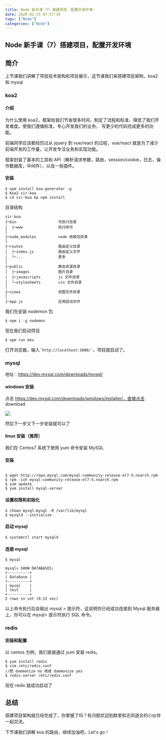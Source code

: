 ```yaml
---
title: Node 新手课（7）搭建项目，配置开发环境
date: 2020-02-25 07:57:34
tags: ["Node"]
categories: ["Node"]
---
```


## Node 新手课（7）搭建项目，配置开发环境

## 简介

上节课我们讲解了项目技术架构和项目展示，这节课我们来搭建项目架构，koa2 和 mysql

### koa2

#### 介绍

为什么使用 koa2，框架给我们节省很多时间，制定了流程和标准，降低了我们开发难度。使我们遵循标准，专心开发我们的业务，
写更少的代码完成更多的功能。

前端同学应该都经历过从 jquery 到 vue/react 的过程，vue/react 就是为了减少前端开发的工作量，让开发专注业务和实现功能。

框架封装了基本的工具和 API（解析请求参数，路由，session/cookie，日志，操作数据库，中间件），以及一些插件。

#### 安装

```
$ npm install koa-generator -g
$ Koa2 sir-koa
$ cd sir-koa && npm install

```

目录结构
~~~
sir-koa
├─bin                   可执行目录
│  ├─www                执行命令
│
├─node_modules          node 依赖包目录
│
├─routes                路由定义目录
│  ├─index.js           路由定义文件
│  └─...                更多
│
├─public                静态资源目录
│  ├─images             图片目录
│  ├─javascripts        js 文件目录
│  └─stylesheets        css 文件目录
│
├─views                 视图文件目录
│
├─app.js                应用启动文件

~~~
我们先安装 nodemon 包

```
$ npm i -g nodemon
```

现在我们启动项目

```
$ npm run dev
```

打开浏览器，输入`` `http://localhost:3000/` ``，项目就启动了。

### mysql

地址：https://dev.mysql.com/downloads/mysql/

#### windows 安装

点击 https://dev.mysql.com/downloads/windows/installer/，直接点击 download

![](https://cdn.guojiang.club/FgiZSY92zkoeisD5bIQIDuDJTQOe)

然后下一步又下一步安装就可以了

#### linux 安装（推荐）

我们在 Centos7 系统下使用 yum 命令安装 MySQL

#### 安装

```

$ wget http://repo.mysql.com/mysql-community-release-el7-5.noarch.rpm
$ rpm -ivh mysql-community-release-el7-5.noarch.rpm
$ yum update
$ yum install mysql-server
```

#### 设置权限和初始化

```
$ chown mysql:mysql -R /var/lib/mysql
$ mysqld --initialize
```

#### 启动 mysql

```
$ systemctl start mysqld
```

#### 连接 mysql

```
$ mysql

mysql> SHOW DATABASES;
+----------+
| Database |
+----------+
| mysql    |
| test     |
+----------+
2 rows in set (0.13 sec)

```

以上命令执行后会输出 mysql > 提示符，这说明你已经成功连接到 Mysql 服务器上，你可以在 mysql> 提示符执行 SQL 命令。

### redis

#### 安装和配置

以 centos 为例，我们直接通过 yum 安装 redis。

```
$ yum install redis
$ vim /etc/redis.conf
//把 daemonize no 改成 daemonize yes
$ redis-server /etc/redis.conf
```

现在 redis 就成功启动了

## 总结

搭建项目架构就已经完成了，你掌握了吗？有问题欢迎到群里和志同道合的小伙伴一起交流。

下节课我们讲解 koa 的路由，继续加油吧，Let's go！
